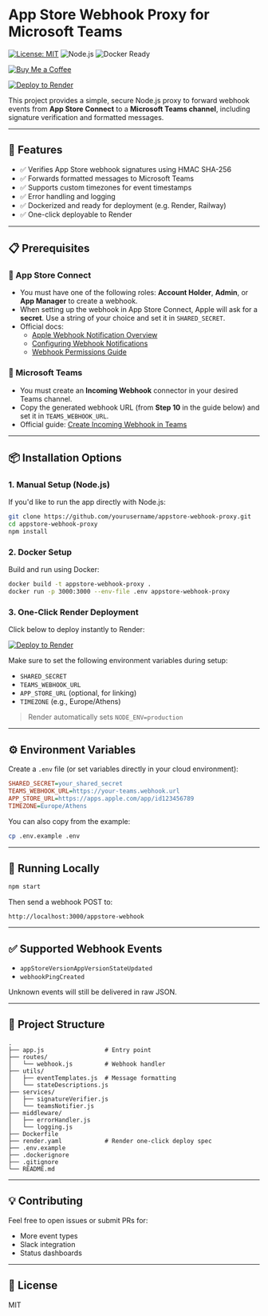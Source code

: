 # App Store Webhook Proxy for Microsoft Teams

[![License: MIT](https://img.shields.io/badge/License-MIT-yellow.svg)](https://opensource.org/licenses/MIT)
![Node.js](https://img.shields.io/badge/node-%3E%3D18.x-brightgreen)
![Docker Ready](https://img.shields.io/badge/docker-ready-blue)

[![Buy Me a Coffee](https://img.shields.io/badge/Buy%20Me%20a%20Coffee-%E2%98%95-blue)](coff.ee/alexiou)

[![Deploy to Render](https://render.com/images/deploy-to-render-button.svg)](https://render.com/deploy)

This project provides a simple, secure Node.js proxy to forward webhook events from **App Store Connect** to a **Microsoft Teams channel**, including signature verification and formatted messages.

---

## 🚀 Features

- ✅ Verifies App Store webhook signatures using HMAC SHA-256
- ✅ Forwards formatted messages to Microsoft Teams
- ✅ Supports custom timezones for event timestamps
- ✅ Error handling and logging
- ✅ Dockerized and ready for deployment (e.g. Render, Railway)
- ✅ One-click deployable to Render

---

## 📋 Prerequisites

### 🔐 App Store Connect
- You must have one of the following roles: **Account Holder**, **Admin**, or **App Manager** to create a webhook.
- When setting up the webhook in App Store Connect, Apple will ask for a **secret**. Use a string of your choice and set it in `SHARED_SECRET`.
- Official docs:
  - [Apple Webhook Notification Overview](https://developer.apple.com/documentation/AppStoreConnectAPI/webhook-notifications)
  - [Configuring Webhook Notifications](https://developer.apple.com/documentation/appstoreconnectapi/configuring-webhook-notifications)
  - [Webhook Permissions Guide](https://developer.apple.com/help/app-store-connect/manage-your-team/manage-webhooks)

### 💬 Microsoft Teams
- You must create an **Incoming Webhook** connector in your desired Teams channel.
- Copy the generated webhook URL (from **Step 10** in the guide below) and set it in `TEAMS_WEBHOOK_URL`.
- Official guide: [Create Incoming Webhook in Teams](https://learn.microsoft.com/en-us/microsoftteams/platform/webhooks-and-connectors/how-to/add-incoming-webhook?tabs=newteams%2Cdotnet)

---

## 📦 Installation Options

### 1. Manual Setup (Node.js)
If you'd like to run the app directly with Node.js:

```bash
git clone https://github.com/yourusername/appstore-webhook-proxy.git
cd appstore-webhook-proxy
npm install
```

### 2. Docker Setup
Build and run using Docker:

```bash
docker build -t appstore-webhook-proxy .
docker run -p 3000:3000 --env-file .env appstore-webhook-proxy
```

### 3. One-Click Render Deployment
Click below to deploy instantly to Render:

[![Deploy to Render](https://render.com/images/deploy-to-render-button.svg)](https://render.com/deploy)

Make sure to set the following environment variables during setup:
- `SHARED_SECRET`
- `TEAMS_WEBHOOK_URL`
- `APP_STORE_URL` (optional, for linking)
- `TIMEZONE` (e.g., Europe/Athens)

> Render automatically sets `NODE_ENV=production`

---

## ⚙️ Environment Variables

Create a `.env` file (or set variables directly in your cloud environment):

```ini
SHARED_SECRET=your_shared_secret
TEAMS_WEBHOOK_URL=https://your-teams.webhook.url
APP_STORE_URL=https://apps.apple.com/app/id123456789
TIMEZONE=Europe/Athens
```

You can also copy from the example:
```bash
cp .env.example .env
```

---

## 🧪 Running Locally

```bash
npm start
```
Then send a webhook POST to:
```
http://localhost:3000/appstore-webhook
```

---

## ✅ Supported Webhook Events
- `appStoreVersionAppVersionStateUpdated`
- `webhookPingCreated`

Unknown events will still be delivered in raw JSON.

---

## 📂 Project Structure

```
.
├── app.js                 # Entry point
├── routes/
│   └── webhook.js         # Webhook handler
├── utils/
│   ├── eventTemplates.js  # Message formatting
│   └── stateDescriptions.js
├── services/
│   ├── signatureVerifier.js
│   └── teamsNotifier.js
├── middleware/
│   ├── errorHandler.js
│   └── logging.js
├── Dockerfile
├── render.yaml            # Render one-click deploy spec
├── .env.example
├── .dockerignore
├── .gitignore
└── README.md
```

---

## 💡 Contributing

Feel free to open issues or submit PRs for:
- More event types
- Slack integration
- Status dashboards

---

## 📝 License
MIT
